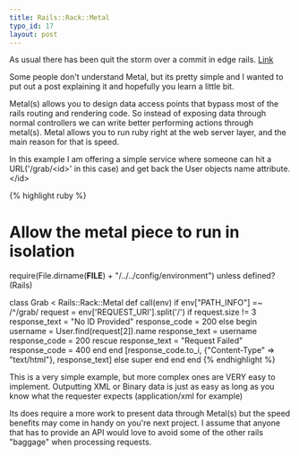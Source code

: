 ```yaml
--- 
title: Rails::Rack::Metal
typo_id: 17
layout: post
---
```

As usual there has been quit the storm over a commit in edge rails. [Link](http://is.gd/c1if)

Some people don't understand Metal, but its pretty simple and I wanted to put out a post explaining it and hopefully you learn a little bit.

Metal(s) allows you to design data access points that bypass most of the rails routing and rendering code. So instead of exposing data through normal controllers we can write better performing actions through metal(s).&nbsp;Metal allows you to run ruby right at the web server layer, and the main reason for that is speed.

In this example I am offering a simple service where someone can hit a URL('/grab/&lt;id&gt;' in this case) and get back the User objects name attribute.&lt;/id&gt;

{% highlight ruby %}
# Allow the metal piece to run in isolation
require(File.dirname(__FILE__) + "/../../config/environment") unless defined?(Rails)

class Grab < Rails::Rack::Metal
  def call(env)
    if env["PATH_INFO"] =~ /^\/grab/
      request = env['REQUEST_URI'].split('/')
      if request.size != 3
        response_text = "No ID Provided"
        response_code = 200
      else
        begin
          username = User.find(request[2]).name
          response_text = username
          response_code = 200
        rescue
          response_text = "Request Failed"
          response_code = 400
        end
      end
      [response_code.to_i, {"Content-Type" => "text/html"}, response_text]
    else
      super
    end
  end
end
{% endhighlight %}

This is a very simple example, but more complex ones are VERY easy to implement. Outputting XML or Binary data is just as easy as long as you know what the requester expects (application/xml for example)

Its does require a more work to present data through Metal(s) but the speed benefits may come in handy on you're next project. I assume that anyone that has to provide an API would love to avoid some of the other rails &quot;baggage&quot; when processing requests.